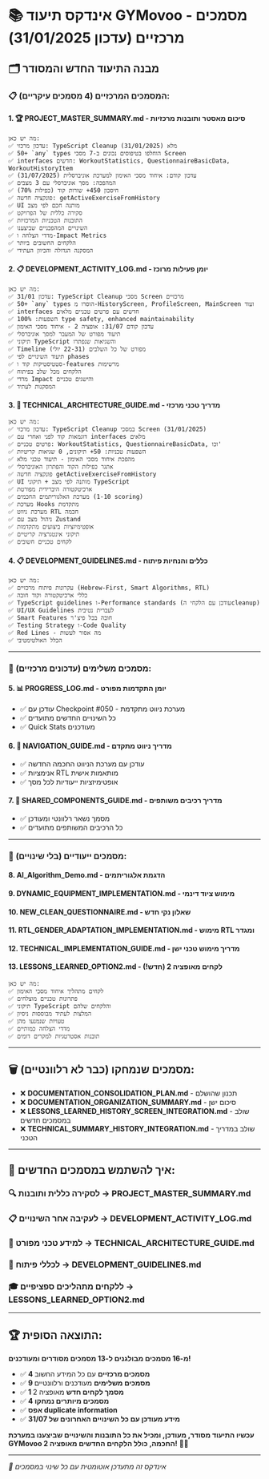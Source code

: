 # 📚 אינדקס תיעוד GYMovoo - מסמכים מרכזיים (עדכון 31/01/2025)

## 🗂️ מבנה התיעוד החדש והמסודר

### 📋 המסמכים המרכזיים (4 מסמכים עיקריים):

#### 1. 🏆 **PROJECT_MASTER_SUMMARY.md** - סיכום מאסטר ותובנות מרכזיות

```
מה יש כאן:
✅ עדכון מרכזי: TypeScript Cleanup מלא (31/01/2025)
✅ 50+ `any` types הוחלפו בטיפוסים נכונים ב-7 מסכי Screen
✅ interfaces חדשים: WorkoutStatistics, QuestionnaireBasicData, WorkoutHistoryItem
✅ עדכון קודם: איחוד מסכי האימון למערכת אוניברסלית (31/07/2025)
✅ המהפכה: מסך אוניברסלי עם 3 מצבים
✅ חיסכון 450+ שורות קוד (כפילות 70%)
✅ פונקציה חדשה: getActiveExerciseFromHistory
✅ UI מותנה חכם לפי מצב
✅ סקירה כללית של הפרויקט
✅ התובנות הטכניות המרכזיות
✅ השינויים המהפכניים שביצענו
✅ מדדי הצלחה ו-Impact Metrics
✅ הלקחים החשובים ביותר
✅ המסקנה הגדולה והכיוון העתידי
```

#### 2. 📋 **DEVELOPMENT_ACTIVITY_LOG.md** - יומן פעילות מרוכז

```
מה יש כאן:
✅ עדכון 31/01: TypeScript Cleanup מסכי Screen מרכזיים
✅ 50+ `any` types הוסרו מ-HistoryScreen, ProfileScreen, MainScreen ועוד
✅ interfaces חדשים עם פרטים טכניים מלאים
✅ השפעות: 100% type safety, enhanced maintainability
✅ עדכון קודם 31/07: אופציה 2 - איחוד מסכי האימון
✅ תיעוד מפורט של המעבר למסך אוניברסלי
✅ תיקוני TypeScript והשגיאות שנפתרו
✅ Timeline מפורט של כל השלבים (22-31 יולי)
✅ תיעוד השינויים לפי phases
✅ סטטיסטיקות קוד ו-features מרשימות
✅ הלקחים מכל שלב בפיתוח
✅ מדדי Impact והישגים טכניים
✅ המסקנות לעתיד
```

#### 3. 🔧 **TECHNICAL_ARCHITECTURE_GUIDE.md** - מדריך טכני מרכזי

```
מה יש כאן:
✅ עדכון מרכזי: TypeScript Cleanup במסכי Screen (31/01/2025)
✅ דוגמאות קוד לפני ואחרי עם interfaces מלאים
✅ פרטים טכניים: WorkoutStatistics, QuestionnaireBasicData, וכו'
✅ השפעות טכניות: 50+ תיקונים, 0 שגיאות קריטיות
✅ מהפכת איחוד מסכי האימון - תיעוד טכני מלא
✅ אתגר כפילות הקוד והפתרון האוניברסלי
✅ פונקציה חדשה getActiveExerciseFromHistory
✅ UI מותנה לפי מצב + תיקוני TypeScript
✅ ארכיטקטורה היברידית מפורטת
✅ מערכת האלגוריתמים החכמים (1-10 scoring)
✅ מערכת Hooks מתקדמת
✅ מערכת ניווט RTL חכמה
✅ ניהול מצב עם Zustand
✅ אופטימיזציות ביצועים מתקדמות
✅ תיקוני אינטגרציה קריטיים
✅ לקחים טכניים חשובים
```

#### 4. 📋 **DEVELOPMENT_GUIDELINES.md** - כללים והנחיות פיתוח

```
מה יש כאן:
✅ עקרונות פיתוח מרכזיים (Hebrew-First, Smart Algorithms, RTL)
✅ כללי ארכיטקטורה וקוד חובה
✅ TypeScript guidelines ו-Performance standards (עודכן עם הלקחי הcleanup)
✅ UI/UX Guidelines לעברית נטיבית
✅ Smart Features חובה בכל פיצ'ר
✅ Testing Strategy ו-Code Quality
✅ Red Lines - מה אסור לעשות
✅ הכלל האולטימטיבי
```

---

### 📂 מסמכים משלימים (עדכונים מרכזיים):

#### 5. 📊 **PROGRESS_LOG.md** - יומן התקדמות מפורט

- ✅ עודכן עם Checkpoint #050 - מערכת ניווט מתקדמת
- ✅ כל השינויים החדשים מתועדים
- ✅ Quick Stats מעודכנים

#### 6. 🧭 **NAVIGATION_GUIDE.md** - מדריך ניווט מתקדם

- ✅ עודכן עם מערכת הניווט החכמה החדשה
- ✅ אנימציות RTL מותאמות אישית
- ✅ אופטימיזציות ייעודיות לכל מסך

#### 7. 🧩 **SHARED_COMPONENTS_GUIDE.md** - מדריך רכיבים משותפים

- ✅ מסמך נשאר רלוונטי ומעודכן
- ✅ כל הרכיבים המשותפים מתועדים

---

### 📂 מסמכים ייעודיים (בלי שינויים):

#### 8. **AI_Algorithm_Demo.md** - הדגמת אלגוריתמים

#### 9. **DYNAMIC_EQUIPMENT_IMPLEMENTATION.md** - מימוש ציוד דינמי

#### 10. **NEW_CLEAN_QUESTIONNAIRE.md** - שאלון נקי חדש

#### 11. **RTL_GENDER_ADAPTATION_IMPLEMENTATION.md** - מימוש RTL ומגדר

#### 12. **TECHNICAL_IMPLEMENTATION_GUIDE.md** - מדריך מימוש טכני ישן

#### 13. **LESSONS_LEARNED_OPTION2.md** - לקחים מאופציה 2 (חדש!)

```
מה יש כאן:
✅ לקחים מתהליך איחוד מסכי האימון
✅ פתרונות טכניים מוצלחים
✅ תיקוני TypeScript והלקחים שלהם
✅ המלצות לעתיד מבוססות ניסיון
✅ טעויות שנמנעו מהן
✅ מדדי הצלחה כמותיים
✅ תובנות אסטרטגיות למקרים דומים
```

---

## 🗑️ מסמכים שנמחקו (כבר לא רלוונטיים):

- ❌ **DOCUMENTATION_CONSOLIDATION_PLAN.md** - תכנון שהושלם
- ❌ **DOCUMENTATION_ORGANIZATION_SUMMARY.md** - סיכום ישן
- ❌ **LESSONS_LEARNED_HISTORY_SCREEN_INTEGRATION.md** - שולב במסמכים חדשים
- ❌ **TECHNICAL_SUMMARY_HISTORY_INTEGRATION.md** - שולב במדריך הטכני

---

## 🎯 איך להשתמש במסמכים החדשים:

### 🔍 לסקירה כללית ותובנות → **PROJECT_MASTER_SUMMARY.md**

### 📋 לעקיבה אחר השינויים → **DEVELOPMENT_ACTIVITY_LOG.md**

### 🔧 למידע טכני מפורט → **TECHNICAL_ARCHITECTURE_GUIDE.md**

### 📐 לכללי פיתוח → **DEVELOPMENT_GUIDELINES.md**

### 🎓 ללקחים מתהליכים ספציפיים → **LESSONS_LEARNED_OPTION2.md**

---

## 🏆 התוצאה הסופית:

**מ-16 מסמכים מבולגנים ל-13 מסמכים מסודרים ומעודכנים!**

- ✅ **4 מסמכים מרכזיים** עם כל המידע החשוב
- ✅ **9 מסמכים משלימים** מעודכנים ורלוונטיים
- ✅ **1 מסמך לקחים חדש** מאופציה 2
- ✅ **4 מסמכים מיותרים נמחקו**
- ✅ **אפס duplicate information**
- ✅ **מידע מעודכן עם כל השינויים האחרונים של 31/07**

**עכשיו התיעוד מסודר, מעודכן, ומכיל את כל התובנות והשינויים שביצענו במערכת GYMovoo החכמה, כולל הלקחים החדשים מאופציה 2!** 🚀💪

---

_📝 אינדקס זה מתעדכן אוטומטית עם כל שינוי במסמכים_
